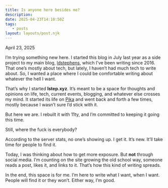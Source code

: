 ```yaml
---
title: Is anyone here besides me?
description:
date: 2025-04-23T14:10:50Z
tags:
   - posts
layout: layouts/post.njk
---
```


April 23, 2025

I’m trying something new here. I started this blog in July last year as a side project to my main blog, [ldstephens](https://ldstephens.net), which I’ve been writing since 2016. That one’s mostly about tech, but lately, I haven’t had much tech to write about. So, I wanted a place where I could be comfortable writing about whatever the hell I want.

That’s why I started **lstep.xyz**. It’s meant to be a space for thoughts and opinions on life, tech, current events, blogging, and whatever else crosses my mind. It started its life on [Pika](https://pika.page/) and went back and forth a few times, mostly because I wasn’t sure I’d stick with it.

But here we are. I rebuilt it with 11ty, and I’m committed to keeping it going this time.

Still, where the fuck is everybody?

According to the server stats, no one’s showing up. I get it. It’s new. It’ll take time for people to find it.

Today, I was thinking about how to get more exposure. But **not** through social media. I’m counting on the site growing the old school way, someone reads a post, likes it, and links to it. That’s how this kind of writing spreads.

In the end, this space is for me. I’m here to write what I want, when I want. People will find it or they won’t. Either way, I’m good.